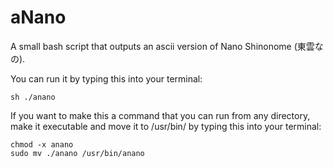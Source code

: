 # aNano
A small bash script that outputs an ascii version of Nano Shinonome (東雲なの).


You can run it by typing this into your terminal:
```
sh ./anano
```

If you want to make this a command that you can run from any directory, make it executable and move it to /usr/bin/ by typing this into your terminal:
```
chmod -x anano
sudo mv ./anano /usr/bin/anano
```
